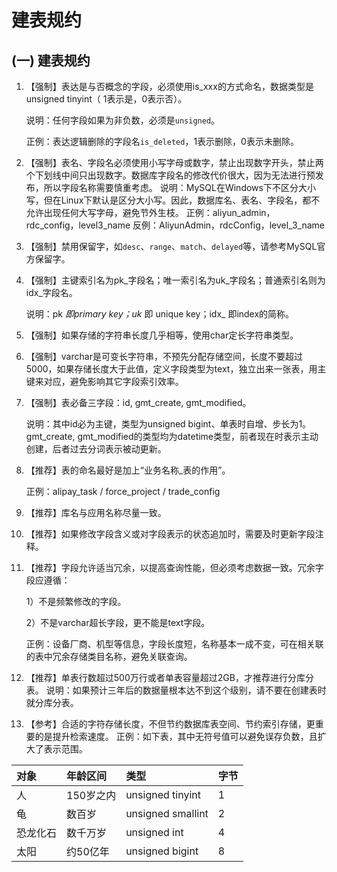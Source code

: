 # 建表规约

## \(一\) 建表规约

1. 【强制】表达是与否概念的字段，必须使用is\_xxx的方式命名，数据类型是unsigned tinyint（ 1表示是，0表示否）。 

  
   说明：任何字段如果为非负数，必须是`unsigned`。 

  
   正例：表达逻辑删除的字段名`is_deleted`，1表示删除，0表示未删除。 

2. 【强制】表名、字段名必须使用小写字母或数字，禁止出现数字开头，禁止两个下划线中间只出现数字。数据库字段名的修改代价很大，因为无法进行预发布，所以字段名称需要慎重考虑。  说明：MySQL在Windows下不区分大小写，但在Linux下默认是区分大小写。因此，数据库名、表名、字段名，都不允许出现任何大写字母，避免节外生枝。  正例：aliyun\_admin，rdc\_config，level3\_name  反例：AliyunAdmin，rdcConfig，level\_3\_name 
3. 【强制】禁用保留字，如`desc`、`range`、`match`、`delayed`等，请参考MySQL官方保留字。 
4. 【强制】主键索引名为pk_字段名；唯一索引名为uk_字段名；普通索引名则为idx\_字段名。 

  
   说明：pk _即primary key；uk_ 即 unique key；idx\_ 即index的简称。 

5. 【强制】如果存储的字符串长度几乎相等，使用char定长字符串类型。 
6. 【强制】varchar是可变长字符串，不预先分配存储空间，长度不要超过5000，如果存储长度大于此值，定义字段类型为text，独立出来一张表，用主键来对应，避免影响其它字段索引效率。 
7. 【强制】表必备三字段：id, gmt\_create, gmt\_modified。 

  
   说明：其中id必为主键，类型为unsigned bigint、单表时自增、步长为1。gmt\_create, gmt\_modified的类型均为datetime类型，前者现在时表示主动创建，后者过去分词表示被动更新。 

8. 【推荐】表的命名最好是加上“业务名称\_表的作用”。 

  
   正例：alipay\_task / force\_project / trade\_config 

9. 【推荐】库名与应用名称尽量一致。 
10. 【推荐】如果修改字段含义或对字段表示的状态追加时，需要及时更新字段注释。 
11. 【推荐】字段允许适当冗余，以提高查询性能，但必须考虑数据一致。冗余字段应遵循：  

    1）不是频繁修改的字段。  

    2）不是varchar超长字段，更不能是text字段。

  
    正例：设备厂商、机型等信息，字段长度短，名称基本一成不变，可在相关联的表中冗余存储类目名称，避免关联查询。 

12. 【推荐】单表行数超过500万行或者单表容量超过2GB，才推荐进行分库分表。  说明：如果预计三年后的数据量根本达不到这个级别，请不要在创建表时就分库分表。 
13. 【参考】合适的字符存储长度，不但节约数据库表空间、节约索引存储，更重要的是提升检索速度。  正例：如下表，其中无符号值可以避免误存负数，且扩大了表示范围。 

| 对象 | 年龄区间 | 类型 | 字节 |
| :--- | :--- | :--- | :--- |
| 人 | 150岁之内 | unsigned tinyint | 1 |
| 龟 | 数百岁 | unsigned smallint | 2 |
| 恐龙化石 | 数千万岁 | unsigned int | 4 |
| 太阳 | 约50亿年 | unsigned bigint | 8 |

